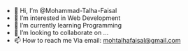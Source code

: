 - 👋 Hi, I’m @Mohammad-Talha-Faisal
- 👀 I’m interested in Web Development
- 🌱 I’m currently learning Programming
- 💞️ I’m looking to collaborate on ...
- 📫 How to reach me Via email: mohtalhafaisal@gmail.com

<!---
Mohammad-Talha-Faisal/Mohammad-Talha-Faisal is a ✨ special ✨ repository because its `README.md` (this file) appears on your GitHub profile.
You can click the Preview link to take a look at your changes.
--->
